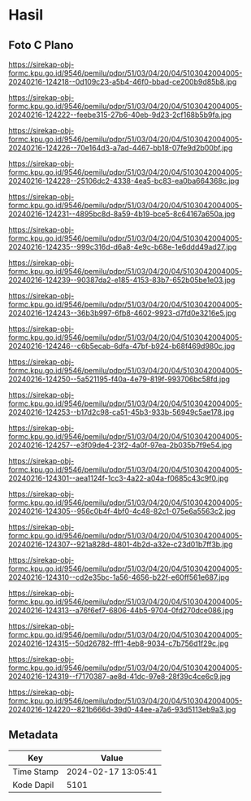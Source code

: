 # Hasil

## Foto C Plano

https://sirekap-obj-formc.kpu.go.id/9546/pemilu/pdpr/51/03/04/20/04/5103042004005-20240216-124218--0d109c23-a5b4-46f0-bbad-ce200b9d85b8.jpg

https://sirekap-obj-formc.kpu.go.id/9546/pemilu/pdpr/51/03/04/20/04/5103042004005-20240216-124222--feebe315-27b6-40eb-9d23-2cf168b5b9fa.jpg

https://sirekap-obj-formc.kpu.go.id/9546/pemilu/pdpr/51/03/04/20/04/5103042004005-20240216-124226--70e164d3-a7ad-4467-bb18-07fe9d2b00bf.jpg

https://sirekap-obj-formc.kpu.go.id/9546/pemilu/pdpr/51/03/04/20/04/5103042004005-20240216-124228--25106dc2-4338-4ea5-bc83-ea0ba664368c.jpg

https://sirekap-obj-formc.kpu.go.id/9546/pemilu/pdpr/51/03/04/20/04/5103042004005-20240216-124231--4895bc8d-8a59-4b19-bce5-8c64167a650a.jpg

https://sirekap-obj-formc.kpu.go.id/9546/pemilu/pdpr/51/03/04/20/04/5103042004005-20240216-124235--999c316d-d6a8-4e9c-b68e-1e6ddd49ad27.jpg

https://sirekap-obj-formc.kpu.go.id/9546/pemilu/pdpr/51/03/04/20/04/5103042004005-20240216-124239--90387da2-e185-4153-83b7-652b05be1e03.jpg

https://sirekap-obj-formc.kpu.go.id/9546/pemilu/pdpr/51/03/04/20/04/5103042004005-20240216-124243--36b3b997-6fb8-4602-9923-d7fd0e3216e5.jpg

https://sirekap-obj-formc.kpu.go.id/9546/pemilu/pdpr/51/03/04/20/04/5103042004005-20240216-124246--c6b5ecab-6dfa-47bf-b924-b68f469d980c.jpg

https://sirekap-obj-formc.kpu.go.id/9546/pemilu/pdpr/51/03/04/20/04/5103042004005-20240216-124250--5a521195-f40a-4e79-819f-993706bc58fd.jpg

https://sirekap-obj-formc.kpu.go.id/9546/pemilu/pdpr/51/03/04/20/04/5103042004005-20240216-124253--b17d2c98-ca51-45b3-933b-56949c5ae178.jpg

https://sirekap-obj-formc.kpu.go.id/9546/pemilu/pdpr/51/03/04/20/04/5103042004005-20240216-124257--e3f09de4-23f2-4a0f-97ea-2b035b7f9e54.jpg

https://sirekap-obj-formc.kpu.go.id/9546/pemilu/pdpr/51/03/04/20/04/5103042004005-20240216-124301--aea1124f-1cc3-4a22-a04a-f0685c43c9f0.jpg

https://sirekap-obj-formc.kpu.go.id/9546/pemilu/pdpr/51/03/04/20/04/5103042004005-20240216-124305--956c0b4f-4bf0-4c48-82c1-075e6a5563c2.jpg

https://sirekap-obj-formc.kpu.go.id/9546/pemilu/pdpr/51/03/04/20/04/5103042004005-20240216-124307--921a828d-4801-4b2d-a32e-c23d01b7ff3b.jpg

https://sirekap-obj-formc.kpu.go.id/9546/pemilu/pdpr/51/03/04/20/04/5103042004005-20240216-124310--cd2e35bc-1a56-4656-b22f-e60ff561e687.jpg

https://sirekap-obj-formc.kpu.go.id/9546/pemilu/pdpr/51/03/04/20/04/5103042004005-20240216-124313--a76f6ef7-6806-44b5-9704-0fd270dce086.jpg

https://sirekap-obj-formc.kpu.go.id/9546/pemilu/pdpr/51/03/04/20/04/5103042004005-20240216-124315--50d26782-fff1-4eb8-9034-c7b756d1f29c.jpg

https://sirekap-obj-formc.kpu.go.id/9546/pemilu/pdpr/51/03/04/20/04/5103042004005-20240216-124319--f7170387-ae8d-41dc-97e8-28f39c4ce6c9.jpg

https://sirekap-obj-formc.kpu.go.id/9546/pemilu/pdpr/51/03/04/20/04/5103042004005-20240216-124220--821b666d-39d0-44ee-a7a6-93d5113eb9a3.jpg


## Metadata

| Key        | Value               |
| ---------- | ------------------- |
| Time Stamp | 2024-02-17 13:05:41 |
| Kode Dapil | 5101                |




